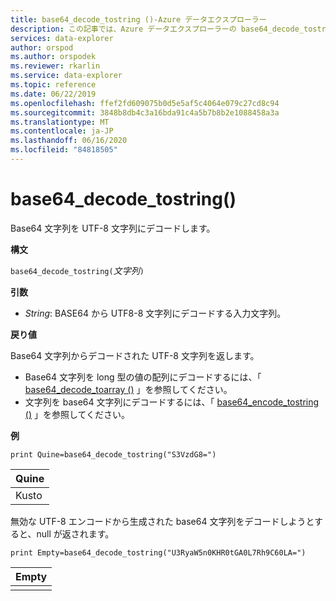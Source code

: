```yaml
---
title: base64_decode_tostring ()-Azure データエクスプローラー
description: この記事では、Azure データエクスプローラーの base64_decode_tostring () について説明します。
services: data-explorer
author: orspod
ms.author: orspodek
ms.reviewer: rkarlin
ms.service: data-explorer
ms.topic: reference
ms.date: 06/22/2019
ms.openlocfilehash: ffef2fd609075b0d5e5af5c4064e079c27cd8c94
ms.sourcegitcommit: 3848b8db4c3a16bda91c4a5b7b8b2e1088458a3a
ms.translationtype: MT
ms.contentlocale: ja-JP
ms.lasthandoff: 06/16/2020
ms.locfileid: "84818505"
---
```

# <a name="base64_decode_tostring"></a>base64_decode_tostring()

Base64 文字列を UTF-8 文字列にデコードします。

**構文**

`base64_decode_tostring(`*文字列*`)`

**引数**

* *String*: BASE64 から UTF8-8 文字列にデコードする入力文字列。

**戻り値**

Base64 文字列からデコードされた UTF-8 文字列を返します。

* Base64 文字列を long 型の値の配列にデコードするには、「 [base64_decode_toarray ()](base64_decode_toarrayfunction.md) 」を参照してください。
* 文字列を base64 文字列にデコードするには、「 [base64_encode_tostring ()](base64_encode_tostringfunction.md) 」を参照してください。

**例**

<!-- csl: https://help.kusto.windows.net:443/Samples -->
```kusto
print Quine=base64_decode_tostring("S3VzdG8=")
```

|Quine|
|-----|
|Kusto|

無効な UTF-8 エンコードから生成された base64 文字列をデコードしようとすると、null が返されます。

<!-- csl: https://help.kusto.windows.net:443/Samples -->
```kusto
print Empty=base64_decode_tostring("U3RyaW5n0KHR0tGA0L7Rh9C60LA=")
```

|Empty|
|-----|
||
